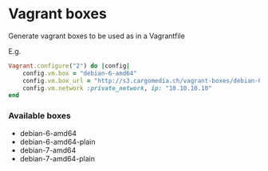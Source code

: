 # Vagrant boxes
Generate vagrant boxes to be used as in a Vagrantfile

E.g.
```ruby
Vagrant.configure("2") do |config|
	config.vm.box = "debian-6-amd64"
	config.vm.box_url = "http://s3.cargomedia.ch/vagrant-boxes/debian-6-amd64.box"
	config.vm.network :private_network, ip: "10.10.10.10"
end
```

### Available boxes
- debian-6-amd64
- debian-6-amd64-plain
- debian-7-amd64
- debian-7-amd64-plain
